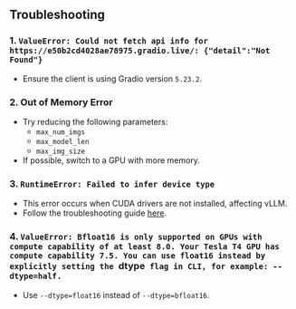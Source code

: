 ## Troubleshooting

### 1. `ValueError: Could not fetch api info for https://e50b2cd4028ae78975.gradio.live/: {"detail":"Not Found"}`
- Ensure the client is using Gradio version `5.23.2`.

### 2. Out of Memory Error
- Try reducing the following parameters:
  - `max_num_imgs`
  - `max_model_len`
  - `max_img_size`
- If possible, switch to a GPU with more memory.

### 3. `RuntimeError: Failed to infer device type`
- This error occurs when CUDA drivers are not installed, affecting vLLM.
- Follow the troubleshooting guide [here](https://docs.vllm.ai/en/latest/getting_started/troubleshooting.html#failed-to-infer-device-type).

### 4. `ValueError: Bfloat16 is only supported on GPUs with compute capability of at least 8.0. Your Tesla T4 GPU has compute capability 7.5. You can use float16 instead by explicitly setting the `dtype` flag in CLI, for example: --dtype=half.`
- Use `--dtype=float16` instead of `--dtype=bfloat16`.
